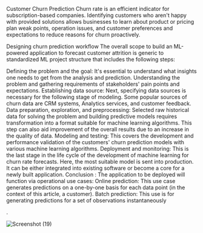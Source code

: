 Customer Churn Prediction
Churn rate is an efficient indicator for subscription-based companies. Identifying customers who aren't happy with provided solutions allows businesses to learn about product or pricing plan weak points, operation issues, and customer preferences and expectations to reduce reasons for churn proactively.

Designing churn prediction workflow The overall scope to build an ML-powered application to forecast customer attrition is generic to standardized ML project structure that includes the following steps:

Defining the problem and the goal: It's essential to understand what insights one needs to get from the analysis and prediction. 
Understanding the problem and gathering requirements of stakeholders' pain points and expectations.
Establishing data source: Next, specifying data sources is necessary for the following stage of modeling. Some popular sources of churn data are CRM systems, Analytics services, and customer feedback.
Data preparation, exploration, and preprocessing: Selected raw historical data for solving the problem and building predictive models requires transformation into a format suitable for machine learning algorithms. This step can also aid improvement of the overall results due to an increase in the quality of data.
Modeling and testing: This covers the development and performance validation of the customers' churn prediction models with various machine learning algorithms.
Deployment and monitoring: This is the last stage in the life cycle of the development of machine learning for churn rate forecasts. Here, the most suitable model is sent into production. It can be either integrated into existing software or become a core for a newly built application.
  Conclusion : The application to be deployed will function via operational use cases: Online prediction: This use case generates predictions on a one-by-one basis for each data point (in the context of this article, a customer). Batch prediction: This use is for generating predictions for a set of observations instantaneously
  
  
  
  
  
  
  .
  
  
  
  
  
  
  
  
  ![Screenshot (19)](https://github.com/R1ah2u3l4/Prudent-Technologies-and-Consultancies/assets/153045039/fdf652e4-ab17-42b9-bbcd-8abf782c7605)
